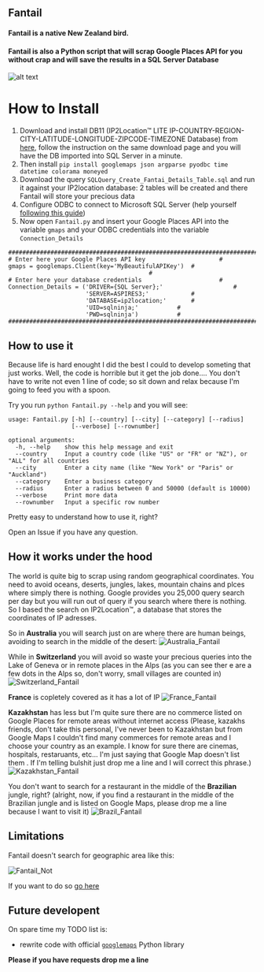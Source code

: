 ## Fantail
#### Fantail is a native New Zealand bird. 
#### Fantail is also a Python script that will scrap Google Places API for you without crap and will save the results in a SQL Server Database 
![alt text](http://www.ngamanuimages.org.nz/images/lres/d03689.jpg)

How to Install
======

1) Download and install DB11 (IP2Location™ LITE IP-COUNTRY-REGION-CITY-LATITUDE-LONGITUDE-ZIPCODE-TIMEZONE Database) from [here](https://http://lite.ip2location.com/database/ip-country-region-city-latitude-longitude-zipcode-timezone), follow the instruction on the same download page and you will have the DB imported into SQL Server in a minute. 
2) Then install `pip install googlemaps json argparse pyodbc time datetime colorama moneyed`
3) Download the query `SQLQuery_Create_Fantai_Details_Table.sql` and run it against your IP2location database: 2 tables will be created and there Fantail will store your precious data 
4) Configure ODBC to connect to Microsoft SQL Server (help yourself [following this guide](https://www.youtube.com/watch?v=tUiaK5fRH7k&ab_channel=itgeared))
5) Now open `Fantail.py` and insert your Google Places API into the variable `gmaps` and your ODBC credentials into the variable `Connection_Details`

```
#############################################################################
# Enter here your Google Places API key						#
gmaps = googlemaps.Client(key='MyBeautifulAPIKey')	#
										#
# Enter here your database credentials 						#
Connection_Details = ('DRIVER={SQL Server};'					#
					  'SERVER=ASPIRES3;'			#
					  'DATABASE=ip2location;'		#
					  'UID=sqlninja;'			#
					  'PWD=sqlninja')			#
#############################################################################
```

How to use it 
------

Because life is hard enought I did the best I could to develop someting that just works. 
Well, the code is horrible but it get the job done....
You don't have to write not even 1 line of code; so sit down and relax because I'm going to feed you with a spoon.

Try you run `python Fantail.py --help` and you will see:
```
usage: Fantail.py [-h] [--country] [--city] [--category] [--radius]
                  [--verbose] [--rownumber]

optional arguments:
  -h, --help    show this help message and exit
  --country     Input a country code (like "US" or "FR" or "NZ"), or "ALL" for all countries
  --city        Enter a city name (like "New York" or "Paris" or "Auckland")
  --category    Enter a business category
  --radius      Enter a radius between 0 and 50000 (default is 10000)
  --verbose     Print more data
  --rownumber   Input a specific row number 
  ```

Pretty easy to understand how to use it, right? 

Open an Issue if you have any question.

How it works under the hood 
------

The world is quite big to scrap using random geographical coordinates. You need to avoid oceans, deserts, jungles, lakes, mountain chains and plces where simply there is nothing. Google provides you 25,000 query search per day but you will run out of query if you search where there is nothing. So I based the search on IP2Location™, a database that stores the coordinates of IP adresses. 

So in **Australia** you will search just on are where there are human beings, avoiding to search in the middle of the desert:
![Australia_Fantail](https://github.com/francesco1119/Fantail/blob/master/images/Australia.PNG)

While in **Switzerland** you will avoid so waste your precious queries into the Lake of Geneva or in remote places in the Alps (as you can see ther e are a few dots in the Alps so, don't worry, small villages are counted in)
![Switzerland_Fantail](https://github.com/francesco1119/Fantail/blob/master/images/Swiss.PNG)

**France** is copletely covered as it has a lot of IP 
![France_Fantail](https://github.com/francesco1119/Fantail/blob/master/images/France.PNG)

**Kazakhstan** has less but I'm quite sure there are no commerce listed on Google Places for remote areas without internet access (Please, kazakhs friends, don't take this personal, I've never been to Kazakhstan but from Google Maps I couldn't find many commerces for remote areas and I choose your country as an example. I know for sure there are cinemas, hospitals, restaruants, etc... I'm just saying that Google Map doesn't list them . If I'm telling bulshit just drop me a line and I will correct this phrase.)
![Kazakhstan_Fantail](https://github.com/francesco1119/Fantail/blob/master/images/Kazakhstan.PNG)

You don't want to search for a restaurant in the middle of the **Brazilian** jungle, right? (alright, now, if you find a restaurant in the middle of the Brazilian jungle and is listed on Google Maps, please drop me a line because I want to visit it)
![Brazil_Fantail](https://github.com/francesco1119/Fantail/blob/master/images/Brazil.PNG)

Limitations
------

Fantail doesn't search for geographic area like this:

![Fantail_Not](https://github.com/francesco1119/Fantail/blob/master/images/whatnot.png)

If you want to do so [go here](https://iliauk.com/2015/12/18/data-mining-google-places-cafe-nero-example/)

Future developent
------
On spare time my TODO list is:

* rewrite code with official [`googlemaps`](https://github.com/googlemaps/google-maps-services-python) Python library

**Please if you have requests drop me a line**

